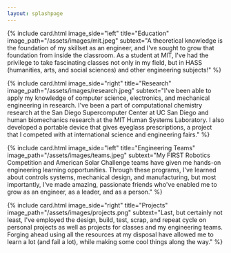 ```yaml
---
layout: splashpage
---
```


{% include card.html image_side="left" title="Education" image_path="/assets/images/mit.jpeg" subtext="A theoretical knowledge is the foundation of my skillset as an engineer, and I've sought to grow that foundation from inside the classroom. As a student at MIT, I've had the privilege to take fascinating classes not only in my field, but in HASS (humanities, arts, and social sciences) and other engineering subjects!" %}

{% include card.html image_side="right" title="Research" image_path="/assets/images/research.jpeg" subtext="I've been able to apply my knowledge of computer science, electronics, and mechanical engineering in research. I've been a part of computational chemistry research at the San Diego Supercomputer Center at UC San Diego and human biomechanics research at the MIT Human Systems Laboratory. I also developed a portable device that gives eyeglass prescriptions, a project that I competed with at international science and engineering fairs." %}

{% include card.html image_side="left" title="Engineering Teams" image_path="/assets/images/teams.jpeg" subtext="My FIRST Robotics Competition and American Solar Challenge teams have given me hands-on engineering learning opportunities. Through these programs, I've learned about controls systems, mechanical design, and manufacturing, but most importantly, I've made amazing, passionate friends who've enabled me to grow as an engineer, as a leader, and as a person." %}

{% include card.html image_side="right" title="Projects" image_path="/assets/images/projects.png" subtext="Last, but certainly not least, I've employed the design, build, test, scrap, and repeat cycle on personal projects as well as projects for classes and my engineering teams. Forging ahead using all the resources at my disposal have allowed me to learn a lot (and fail a lot), while making some cool things along the way." %}